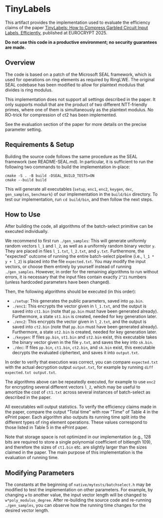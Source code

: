 # TinyLabels

This artifact provides the implementation used to evaluate the efficiency claims of the paper [TinyLabels: How to Compress Garbled Circuit Input Labels, Efficiently](https://eprint.iacr.org/2024/2048), published at EUROCRYPT 2025.

**Do not use this code in a productive environment; no security guarantees are made.**

## Overview

The code is based on a patch of the Microsoft SEAL framework, which is used for operations on ring elements as required by RingLWE.
The original SEAL codebase has been modified to allow for plaintext modulus that divides is ring modulus.

This implementation does not support all settings described in the paper. It only supports moduli that are the product of two different NTT-friendly primes, where one of them is simultaneously as the plaintext modulus.
No RO-trick for compression of ct2 has been implemented.

See the evaluation section of the paper for more details on the precise parameter setting.

## Requirements & Setup

Building the source code follows the same procedure as the SEAL framework (see README-SEAL.md).
In particular, it is sufficient to run the following two commands to build the implementation in-place:
```
cmake -S . -B build -DSEAL_BUILD_TESTS=ON
cmake --build build
```

This will generate all executables (`setup`, `enc1`, `enc2`, `keygen`, `dec`, `gen_samples`, `benchmark`) of our implementation in the `build/bin` directory.
To test our implementation, run `cd build/bin`, and then follow the next steps.

## How to Use

After building the code, all algorithms of the batch-select primitive can be executed individually.

We recommend to first run `./gen_samples`: This will generate uniformly random vectors `l_1` and `l_2`, as well as a uniformly random binary vector `y`.
They are placed in files `l_1.txt`, `l_2.txt`, and `y.txt`.
Furthermore, the "expected" outcome of running the entire batch-select pipeline (i.e., `l_1 * y + l_2`) is placed into the file `expected.txt`.
You may modify the input vectors, or choose them entirely by yourself instead of running `./gen_samples`.
However, in order for the remaining algorithms to run without errors, it is necessary that the input files contain exactly `2^21` numbers (unless hardcoded parameters have been changed).

Then, the following algorithms should be executed (in this order):
* `./setup`: This generates the public parameters, saved into `pp.bin`.
* `./enc1`: This encrypts the vector given in `l_1.txt`, and the output is saved into `ct1.bin` (note that `pp.bin` must have been generated already). Furthermore, a state `st1.bin` is created, needed for key generation later.
* `./enc2`: This encrypts the vector given in `l_2.txt`, and the output is saved into `ct2.bin` (note that `pp.bin` must have been generated already). Furthermore, a state `st2.bin` is created, needed for key generation later.
* `./keygen`: If files `pp.bin`, `st1.bin` and `st2.bin` exist, this executable takes the binary vector given in the file `y.txt`, and saves the key into `sk.bin`.
* `./dec`: If files `pp.bin`, `ct1.bin`, `ct2.bin`, and `sk.bin` exist, this executable decrypts the evaluated ciphertext, and saves it into `output.txt`.

In order to verify that execution was correct, you can compare `expected.txt` with the actual decryption output `output.txt`, for example by running `diff expected.txt output.txt`.

The algorithms above can be repeatedly executed, for example to use `enc2` for encrypting several different vectors `l_2`, which may be useful to amortize the cost of `ct1.txt` across several instances of batch-select as described in the paper.

All executables will output statistics. To verify the efficiency claims made in the paper, compare the output "Total time" with row "Time" of Table 4 in the ePrint paper.
Each algorithm also outputs its running time split into the different types of ring element operations. These values correspond to those listed in Table 5 in the ePrint paper.

Note that storage space is not optimized in our implementation (e.g., 128 bits are required to store a single polynomial coefficient of bitlength 109), and therefore the sizes of `ct1.bin` etc. are slightly larger than the sizes claimed in the paper.
The main purpose of this implementation is the evaluation of running time.

## Modifying Parameters

The constants at the beginning of `native/mytests/batchselect.h` may be modified to test the implementation on other parameters.
For example, by changing `w` to another value, the input vector length will be changed to `w*poly_modulus_degree`.
After re-building the source code and re-running `./gen_samples`, you can observe how the running time changes for the desired vector length.
